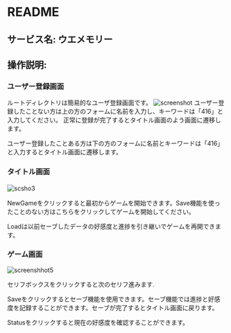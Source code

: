# README

## サービス名: ウエメモリー

## 操作説明:　
### ユーザー登録画面
ルートディレクトリは簡易的なユーザ登録画面です。
![screenshot](https://user-images.githubusercontent.com/112907406/230546258-a8db0e88-d19f-470d-985d-22eccaecb837.jpg)
 ユーザー登録したことない方は上の方のフォームに名前を入力し、キーワードは「416」と入力してください。
 正常に登録が完了するとタイトル画面のよう画面に遷移します。
 
 ユーザー登録したことある方は下の方のフォームに名前とキーワードは「416」と入力するとタイトル画面に遷移します。
 
 ### タイトル画面

![scsho3](https://user-images.githubusercontent.com/112907406/230549462-ef19e2a3-b22f-4f0c-8408-03480bf8462f.jpg)　　

NewGameをクリックすると最初からゲームを開始できます。Save機能を使ったことのない方はこちらをクリックしてゲームを開始してください。　　

Loadは以前セーブしたデータの好感度と進捗を引き継いでゲームを再開できます。

### ゲーム画面  

![screenshhot5](https://user-images.githubusercontent.com/112907406/230554665-4c750689-c214-431b-b36f-34a9f0ffb609.jpg)

セリフボックスをクリックすると次のセリフ進みます.

Saveをクリックするとセーブ機能を使用できます。セーブ機能では進捗と好感度を記録することができます。セーブが完了するとタイトル画面に戻ります。

Statusをクリックすると現在の好感度を確認することができます。


